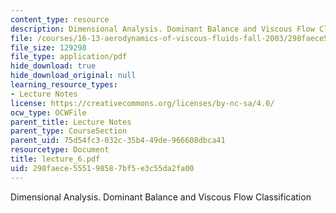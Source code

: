 ```yaml
---
content_type: resource
description: Dimensional Analysis. Dominant Balance and Viscous Flow Classification
file: /courses/16-13-aerodynamics-of-viscous-fluids-fall-2003/298faece555198587bf5e3c55da2fa00_lecture_6.pdf
file_size: 129298
file_type: application/pdf
hide_download: true
hide_download_original: null
learning_resource_types:
- Lecture Notes
license: https://creativecommons.org/licenses/by-nc-sa/4.0/
ocw_type: OCWFile
parent_title: Lecture Notes
parent_type: CourseSection
parent_uid: 75d54fc3-032c-35b4-49de-966608dbca41
resourcetype: Document
title: lecture_6.pdf
uid: 298faece-5551-9858-7bf5-e3c55da2fa00
---
```

Dimensional Analysis. Dominant Balance and Viscous Flow Classification
